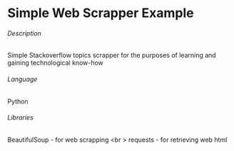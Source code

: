 # Simple Web Scrapper Example

###### Description
Simple Stackoverflow topics scrapper for the purposes of learning and gaining technological know-how
###### Language
Python
###### Libraries
BeautifulSoup - for web scrapping <br \>
requests - for retrieving web html